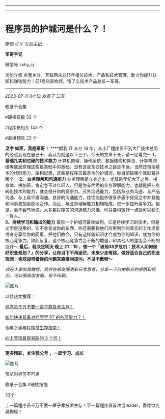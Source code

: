 ----------------------------------------
----------------------------------------
#  程序员的护城河是什么？！

原创 程军  [ 军哥手记 ](javascript:void\(0\);)

**军哥手记** ![]()

微信号 zxhy_cj

功能介绍 点我关注，互联网从业15年擅长技术、产品和技术管理，助力你提升认知和赚钱能力！前1号店架构师，饿了么技术产品总监—军哥。

____

_2023-07-11 04:13_ _发表于 江苏_

收录于合集

#硬核技能 32 个

#程序员相关 143 个

#直播预告 22 个

  
**见字 如面，我是军哥！** ****据我 IT 从业 18
年，从小厂程序员干到大厂技术总监的经验到现在自己干，我认为就这以下三个，今天的文章不长，请一定看完～ **1、 基础扎实和过硬的技术能力**
计算机原理、操作系统、数据结构和算法、计算机网络等底层原理这些是基础中的基础，没有这些东西技术之路走不远。当然还包括基本的代码能力，架构思想，这些是程序员最基本的护城河，你目前缺哪个就赶紧补哪个。
**2、 业务理解和沟通能力**
业务理解是立身之本，尤其是年纪大了之后。拼身体、拼加班，肯定卷不过年轻人，但是你有优秀的业务理解能力，也就是把业务转化技术的能力，就会提升你的竞争力。另外沟通能力，包括与业务沟通、与产品沟通、与上级平级沟通。良好的沟通能力，往往能扼杀很多矛盾于摇篮之中并且能和同事更加紧密地合作。而且，与业务理解能力相辅相成，进一步提升竞争力。但是，毫不客气地说，大多数程序员的沟通能力欠佳，你只要稍微好一点就可以秒杀一群人。  
 **3、持续学习和输出的能力**
最后一个护城河最难做到，它是持续学习新技术，但是光学是没用的，它不会变成你的东西，你还需要将他们应用到你的真实的工作场景或者分享给你的同事，把他们教会，只有这样新知识才会成为你的知识，成为你的核心竞争力。如此反复，这个核心竞争力会不断的增强，和其他人的差距会不断的拉开～
**最后，我决定明天 **晚上 21：15
，做一个「破局35岁危机：技术人如何做好职业规划？」的分享，让你当下不再迷茫，未来少走弯路，做好适合自己的职业规划！也欢迎带着你的问题来直播间提问，不见不散呀～****

 _欢迎大家加我微信，我会在朋友圈更新日常思考，分享一下自由职业的感悟和经历，可以围观朋友圈，但不闲聊。_

![图片](https://mmbiz.qpic.cn/sz_mmbiz_gif/zoS8kK5mlOnwOuOhVhCFYfibVPiasWib5kNZLDhAHq4lRXa9OdpTbSR0Xicvib3LEVQogibXpib0fMtcAMeIatAoYic7icg/640?wx_fmt=gif&wxfrom=5&wx_lazy=1&wx_co=1)

  

以往热文推荐：

[程序员千万不要一辈子靠技术生存！](http://mp.weixin.qq.com/s?__biz=MzA3MDU2MjM4Ng==&mid=2247497838&idx=1&sn=33e6a09aea42527df30e94fe392b2e44&chksm=9f385f53a84fd6451af634cc47d3ca4efba8bb90e3ae921f705479bb193475251d1235795ad3&scene=21#wechat_redirect)  

[如何快速具备对标阿里 P7
的各项能力？！](http://mp.weixin.qq.com/s?__biz=MzA3MDU2MjM4Ng==&mid=2247497834&idx=1&sn=38d9d5a2636561ed1dd15ac36bd18ced&chksm=9f385f57a84fd641c404d5b6166670ab93cd7c422b682d0ed5aa73a22814dffc1970065c2d44&scene=21#wechat_redirect)

[今年下半年程序员生存指南！](http://mp.weixin.qq.com/s?__biz=MzA3MDU2MjM4Ng==&mid=2247497810&idx=1&sn=cff00d9023d374fef23f9ce31d300018&chksm=9f385f6fa84fd679ec968c4063219a6be1ca9a108cee4ffd14a4aa7b7768d0d3f460e47b65b1&scene=21#wechat_redirect)  

[向上管理最容易踩的 3
个坑！](http://mp.weixin.qq.com/s?__biz=MzA3MDU2MjM4Ng==&mid=2247497791&idx=1&sn=28a48c9720d3e1c33a6605adcb73f275&chksm=9f385f02a84fd614693ce0ba0ac74adbc480cb73acede14038b1d2571737ffd14104235fa01d&scene=21#wechat_redirect)

[](http://mp.weixin.qq.com/s?__biz=MzA3MDU2MjM4Ng==&mid=2247496888&idx=1&sn=805ab40c7fd08368875d3821f6089586&chksm=9f385385a84fda93ab0eeb29f912f9434ca050865b48b110d94f3eb2fb621f9e8aada40da239&scene=21#wechat_redirect)

* * *

  

 **更多精彩，关注我公号** **，一起学习、成长**

![图片](https://mmbiz.qpic.cn/mmbiz_png/b96CibCt70iaajvl7fD4ZCicMcjhXMp1v6UibM134tIsO1j5yqHyNhh9arj090oAL7zGhRJRq6cFqFOlDZMleLl4pw/640?wx_fmt=png)

预览时标签不可点

收录于合集 #硬核技能

32个

上一篇程序员千万不要一辈子靠技术生存！下一篇程序员首次当leader，香饽饽变臭狗屎！

